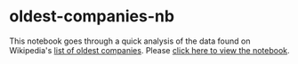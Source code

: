 # oldest-companies-nb
This notebook goes through a quick analysis of the data found on Wikipedia's [list of oldest companies](https://en.wikipedia.org/wiki/List_of_oldest_companies). Please [click here to view the notebook](#).